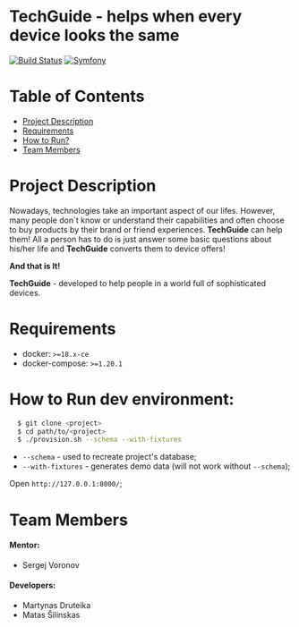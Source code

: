 TechGuide - helps when every device looks the same
============

[![Build Status](https://api.travis-ci.org/nfqakademija/tech-guide.svg?branch=master)](https://travis-ci.org/nfqakademija/tech-guide)
[![Symfony](https://img.shields.io/badge/Symfony-%204.x-green.svg "Supports Symfony 4.x")](https://symfony.com/)

# Table of Contents

* [Project Description](#project-description)
* [Requirements](#requirements)
* [How to Run?](#how-to-run)
* [Team Members](#team-members)

# <a name="project-description"></a>Project Description

Nowadays, technologies take an important aspect of our lifes. However, many people don\`t know  or understand their capabilities and often choose to buy products by their brand or friend experiences. **TechGuide** can help them! All a person has to do is just answer some basic questions about his/her life and **TechGuide** converts them to device offers!
 
**And that is It!**

**TechGuide** - developed to help people in a world full of sophisticated devices.

# <a name="requirements"></a>Requirements

* docker: `>=18.x-ce` 
* docker-compose: `>=1.20.1`

# <a name="how-to-run"></a>How to Run dev environment:

```bash
  $ git clone <project>
  $ cd path/to/<project>
  $ ./provision.sh --schema --with-fixtures 
```

* `--schema` - used to recreate project's database;
* `--with-fixtures` - generates demo data (will not work without `--schema`); 

Open `http://127.0.0.1:8000/`;

# <a name="team-members"></a>Team Members

#### Mentor:

* Sergej Voronov

#### Developers:

* Martynas Druteika
* Matas Šilinskas
